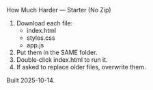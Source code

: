 How Much Harder — Starter (No Zip)

1) Download each file:
   - index.html
   - styles.css
   - app.js
2) Put them in the SAME folder.
3) Double‑click index.html to run it.
4) If asked to replace older files, overwrite them.

Built 2025-10-14.

